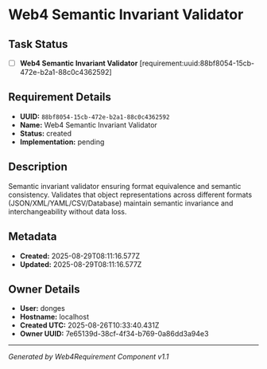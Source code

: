 # Web4 Semantic Invariant Validator

## Task Status
- [ ] **Web4 Semantic Invariant Validator** [requirement:uuid:88bf8054-15cb-472e-b2a1-88c0c4362592]

## Requirement Details

- **UUID:** `88bf8054-15cb-472e-b2a1-88c0c4362592`
- **Name:** Web4 Semantic Invariant Validator
- **Status:** created
- **Implementation:** pending

## Description

Semantic invariant validator ensuring format equivalence and semantic consistency. Validates that object representations across different formats (JSON/XML/YAML/CSV/Database) maintain semantic invariance and interchangeability without data loss.

## Metadata

- **Created:** 2025-08-29T08:11:16.577Z
- **Updated:** 2025-08-29T08:11:16.577Z

## Owner Details

- **User:** donges
- **Hostname:** localhost
- **Created UTC:** 2025-08-26T10:33:40.431Z
- **Owner UUID:** 7e65139d-38cf-4f34-b769-0a86dd3a94e3

---

*Generated by Web4Requirement Component v1.1*